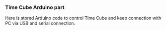 ### Time Cube Arduino part

Here is stored Arduino code to control Time Cube and keep connection with PC via USB and serial connection.
